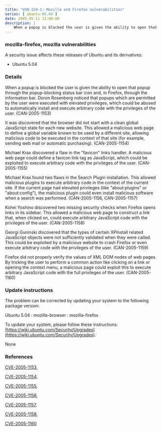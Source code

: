```yaml
---
title: "USN-124-1: Mozilla and Firefox vulnerabilities"
series: [ ubuntu-05.04 ]
date: 2005-05-11 12:00:00
description: |
    When a popup is blocked the user is given the ability to open that popup through the popup-blocking status bar icon and, in Firefox, through the information bar.  Doron Rosenberg noticed that popups which are permitted by the user were executed with elevated privileges, which could be abused to automatically install and execute arbitrary code with the privileges of the user.  (CAN-2005-1153)
--- 
```

 
### mozilla-firefox, mozilla vulnerabilities

A security issue affects these releases of Ubuntu and its derivatives:

* Ubuntu 5.04

### Details

When a popup is blocked the user is given the ability to open that popup through the popup-blocking status bar icon and, in Firefox, through the information bar. Doron Rosenberg noticed that popups which are permitted by the user were executed with elevated privileges, which could be abused to automatically install and execute arbitrary code with the privileges of the user. (CAN-2005-1153)

It was discovered that the browser did not start with a clean global JavaScript state for each new website. This allowed a malicious web page to define a global variable known to be used by a different site, allowing malicious code to be executed in the context of that site (for example, sending web mail or automatic purchasing). (CAN-2005-1154)

Michael Krax discovered a flaw in the &quot;favicon&quot; links handler. A malicious web page could define a favicon link tag as JavaScript, which could be exploited to execute arbitrary code with the privileges of the user. (CAN-2005-1155)

Michael Krax found two flaws in the Search Plugin installation. This allowed malicious plugins to execute arbitrary code in the context of the current site. If the current page had elevated privileges (like &quot;about:plugins&quot; or &quot;about:config&quot;), the malicious plugin could even install malicious software when a search was performed. (CAN-2005-1156, CAN-2005-1157)

Kohei Yoshino discovered two missing security checks when Firefox opens links in its sidebar. This allowed a malicious web page to construct a link that, when clicked on, could execute arbitrary JavaScript code with the privileges of the user. (CAN-2005-1158)

Georgi Guninski discovered that the types of certain XPInstall related JavaScript objects were not sufficiently validated when they were called. This could be exploited by a malicious website to crash Firefox or even execute arbitrary code with the privileges of the user. (CAN-2005-1159)

Firefox did not properly verify the values of XML DOM nodes of web pages. By tricking the user to perform a common action like clicking on a link or opening the context menu, a malicious page could exploit this to execute arbitrary JavaScript code with the full privileges of the user. (CAN-2005-1160)

### Update instructions

The problem can be corrected by updating your system to the following package version:

Ubuntu 5.04
 : mozilla-browser 
 : mozilla-firefox 

To update your system, please follow these instructions: [https://wiki.ubuntu.com/Security/Upgrades](https://wiki.ubuntu.com/Security/Upgrades).

None

### References

 [CVE-2005-1153](http://people.ubuntu.com/~ubuntu-security/cve/CVE-2005-1153), 

 [CVE-2005-1154](http://people.ubuntu.com/~ubuntu-security/cve/CVE-2005-1154), 

 [CVE-2005-1155](http://people.ubuntu.com/~ubuntu-security/cve/CVE-2005-1155), 

 [CVE-2005-1156](http://people.ubuntu.com/~ubuntu-security/cve/CVE-2005-1156), 

 [CVE-2005-1157](http://people.ubuntu.com/~ubuntu-security/cve/CVE-2005-1157), 

 [CVE-2005-1158](http://people.ubuntu.com/~ubuntu-security/cve/CVE-2005-1158), 

 [CVE-2005-1160](http://people.ubuntu.com/~ubuntu-security/cve/CVE-2005-1160)
 
